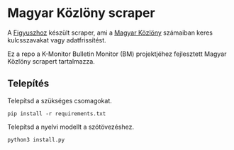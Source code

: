 # Magyar Közlöny scraper
A [Figyuszhoz](https://figyusz.k-monitor.hu/) készült scraper, ami a [Magyar Közlöny](https://magyarkozlony.hu/) számaiban keres kulcsszavakat vagy adatfrissítést.

Ez a repo a K-Monitor Bulletin Monitor (BM) projektjéhez fejlesztett Magyar Közlöny scrapert tartalmazza.

## Telepítés

Telepítsd a szükséges csomagokat.
~~~
pip install -r requirements.txt
~~~
Telepítsd a nyelvi modellt a szótövezéshez.
~~~
python3 install.py
~~~
